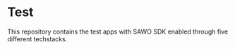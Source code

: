 # Test

This repository contains the test apps with SAWO SDK enabled through five different techstacks.

